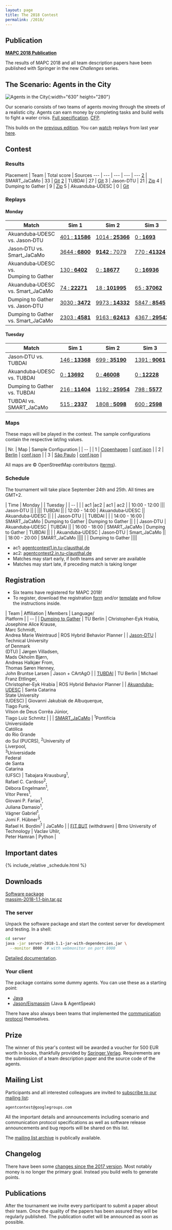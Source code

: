 ```yaml
---
layout: page
title: The 2018 Contest
permalink: /2018/
---
```


Publication
-----------

<div class="actions">
  <a href="https://link.springer.com/book/10.1007/978-3-030-37959-9"><strong>MAPC 2018 Publication</strong></a>
</div>

The results of MAPC 2018 and all team description papers have been published with Springer in the new *Challenges* series.

The Scenario: Agents in the City
--------------------------------

![Agents in the City](/2016/banner.jpg){:width="630" height="280"}

Our scenario consists of two teams of agents moving through the streets of a realistic city.
Agents can earn money by completing tasks and build wells to fight a water crisis.
[Full specification](https://github.com/agentcontest/massim/blob/master/docs/scenario.md). [CFP](/2018/CFP.txt).

This builds on the [previous edition](/2017/). You can [watch](https://multiagentcontest.org/replays_2017d/?2017-09-21-18-07-25-2017-MAPC-Sim3) replays from last year [here](https://multiagentcontest.org/2017/#replays).

Contest
-------

### Results

Placement | Team | Total score | Sources
--- | --- | --- | --- | ---
[2](/2019/01/23/results.html) | SMART_JaCaMo | 33 | [Git](https://github.com/smart-pucrs/mapc2018-pucrs)
[2](/2019/01/23/results.html) | TUBDAI | 27 | [Git](https://github.com/etticat/mapc-2018)
3 | Jason-DTU | 21 | [Zip](sources/Jason-DTU.zip)
4 | Dumping to Gather | 9 | [Zip](sources/Dumping_to_Gather.zip)
5 | Akuanduba-UDESC | 0 | [Git](https://github.com/VilsonJrCorrea/Akuanduba-UDESC)

### Replays

#### Monday

Match | Sim 1 | Sim 2 | Sim 3 | Score
--- | --- | --- | --- | ---
Akuanduba&#8209;UDESC vs. Jason&#8209;DTU | [401&nbsp;:&nbsp;**11586**](https://multiagentcontest.org/replays_2018a/?2018-09-24-12-06-37-Contest-2018-1of3) | [1014&nbsp;:&nbsp;**25366**](https://multiagentcontest.org/replays_2018a/?2018-09-24-12-06-37-Contest-2018-2of3) | [0&nbsp;:&nbsp;**1693**](https://multiagentcontest.org/replays_2018a/?2018-09-24-12-06-37-Contest-2018-3of3) | 0:9
Jason&#8209;DTU vs. Smart_JaCaMo | [3644&nbsp;:&nbsp;**6800**](https://multiagentcontest.org/replays_2018a/?2018-09-24-14-05-06-Contest-2018-1of3) | [**9142**&nbsp;:&nbsp;7079](https://multiagentcontest.org/replays_2018a/?2018-09-24-14-05-06-Contest-2018-2of3) | [770&nbsp;:&nbsp;**41324**](https://multiagentcontest.org/replays_2018a/?2018-09-24-14-05-06-Contest-2018-3of3) | 3:6
Akuanduba&#8209;UDESC vs. Dumping&nbsp;to&nbsp;Gather | [130&nbsp;:&nbsp;**6402**](https://multiagentcontest.org/replays_2018a/?2018-09-24-14-05-22-Contest-2018-1of3) | [0&nbsp;:&nbsp;**18677**](https://multiagentcontest.org/replays_2018a/?2018-09-24-14-05-22-Contest-2018-2of3) | [0&nbsp;:&nbsp;**16936**](https://multiagentcontest.org/replays_2018a/?2018-09-24-14-05-22-Contest-2018-3of3) | 0:9
Akuanduba&#8209;UDESC vs. Smart_JaCaMo | [74&nbsp;:&nbsp;**22271**](https://multiagentcontest.org/replays_2018b/?2018-09-24-16-26-12-Contest-2018-1of3) | [18&nbsp;:&nbsp;**101995**](https://multiagentcontest.org/replays_2018b/?2018-09-24-16-26-12-Contest-2018-2of3) | [65&nbsp;:&nbsp;**37062**](https://multiagentcontest.org/replays_2018b/?2018-09-24-16-26-12-Contest-2018-3of3) | 0:9
Dumping&nbsp;to&nbsp;Gather vs. Jason&#8209;DTU | [3030&nbsp;:&nbsp;**3472**](https://multiagentcontest.org/replays_2018b/?2018-09-24-16-29-30-Contest-2018-1of3) | [9973&nbsp;:&nbsp;**14332**](https://multiagentcontest.org/replays_2018b/?2018-09-24-16-29-30-Contest-2018-2of3) | [5847&nbsp;:&nbsp;**8545**](https://multiagentcontest.org/replays_2018b/?2018-09-24-16-29-30-Contest-2018-3of3) | 0:9
Dumping&nbsp;to&nbsp;Gather vs. Smart_JaCaMo | [2303&nbsp;:&nbsp;**4581**](https://multiagentcontest.org/replays_2018b/?2018-09-24-18-31-08-Contest-2018-1of3) | [9163&nbsp;:&nbsp;**62413**](https://multiagentcontest.org/replays_2018b/?2018-09-24-18-31-08-Contest-2018-2of3) | [4367&nbsp;:&nbsp;**29543**](https://multiagentcontest.org/replays_2018b/?2018-09-24-18-31-08-Contest-2018-3of3) | 0:9

#### Tuesday

Match | Sim 1 | Sim 2 | Sim 3 | Score
--- | --- | --- | --- | ---
Jason&#8209;DTU vs. TUBDAI | [146&nbsp;:&nbsp;**13368**](https://multiagentcontest.org/replays_2018c/?2018-09-25-10-01-17-Contest-2018-1of3) | [699&nbsp;:&nbsp;**35190**](https://multiagentcontest.org/replays_2018c/?2018-09-25-10-01-17-Contest-2018-2of3) | [1391&nbsp;:&nbsp;**9061**](https://multiagentcontest.org/replays_2018c/?2018-09-25-10-01-17-Contest-2018-3of3) | 0:9
Akuanduba&#8209;UDESC vs. TUBDAI | [0&nbsp;:&nbsp;**13692**](https://multiagentcontest.org/replays_2018c/?2018-09-25-12-46-19-Contest-2018-1of3) | [0&nbsp;:&nbsp;**46008**](https://multiagentcontest.org/replays_2018c/?2018-09-25-12-46-19-Contest-2018-2of3) | [0&nbsp;:&nbsp;**12228**](https://multiagentcontest.org/replays_2018c/?2018-09-25-12-46-19-Contest-2018-3of3) | 0:9
Dumping&nbsp;to&nbsp;Gather vs. TUBDAI | [216&nbsp;:&nbsp;**11404**](https://multiagentcontest.org/replays_2018c/?2018-09-25-15-34-12-Contest-2018-1of3) | [1192&nbsp;:&nbsp;**25954**](https://multiagentcontest.org/replays_2018c/?2018-09-25-15-34-12-Contest-2018-2of3) | [798&nbsp;:&nbsp;**5577**](https://multiagentcontest.org/replays_2018c/?2018-09-25-15-34-12-Contest-2018-3of3) | 0:9
TUBDAI vs. SMART_JaCaMo | [515&nbsp;:&nbsp;**2337**](https://multiagentcontest.org/replays_2018d/?2018-09-25-18-16-09-Contest-2018-1of3) | [1808&nbsp;:&nbsp;**5098**](https://multiagentcontest.org/replays_2018d/?2018-09-25-18-16-09-Contest-2018-2of3) | [600&nbsp;:&nbsp;**2598**](https://multiagentcontest.org/replays_2018d/?2018-09-25-18-16-09-Contest-2018-3of3) | 0:9

### Maps

These maps will be played in the contest. The sample configurations contain the respective lat/lng values.

| Nr. | Map | Sample Configuration |
| -- |
| 1 | [Copenhagen](osm/copenhagen.osm.pbf) | [conf.json](conf/Test-Copenhagen.json) |
| 2 | [Berlin](osm/berlin.osm.pbf) | [conf.json](conf/Test-Berlin.json) |
| 3 | [São Paulo](osm/saopaulo.osm.pbf) | [conf.json](conf/Test-SaoPaulo.json) |

All maps are © OpenStreetMap contributors ([terms](http://www.openstreetmap.org/copyright)).

### Schedule

The tournament will take place September 24th and 25th. All times are GMT+2.

| Time | Monday | | Tuesday |
| -- |
| | ac1 |ac2 | ac1 | ac2 |
| 10:00&nbsp;-&nbsp;12:00 ||| Jason&#8209;DTU ||
| ||| TUBDAI ||
| 12:00&nbsp;-&nbsp;14:00 | Akuanduba&#8209;UDESC || Akuanduba&#8209;UDESC ||
| | Jason&#8209;DTU | | TUBDAI | |
| 14:00&nbsp;-&nbsp;16:00 | SMART_JaCaMo | Dumping to Gather | Dumping to Gather ||
| | Jason&#8209;DTU | Akuanduba&#8209;UDESC | TUBDAI ||
| 16:00&nbsp;-&nbsp;18:00 | SMART_JaCaMo | Dumping to Gather | TUBDAI ||
| | Akuanduba&#8209;UDESC | Jason&#8209;DTU | Smart_JaCaMo ||
| 18:00&nbsp;-&nbsp;20:00 | SMART_JaCaMo ||||
| | Dumping to Gather ||||

- ac1: [agentcontest1.in.tu-clausthal.de](http://agentcontest1.in.tu-clausthal.de/)
- ac2: [agentcontest2.in.tu-clausthal.de](http://agentcontest2.in.tu-clausthal.de/)
- Matches may start early, if both teams and server are available
- Matches may start late, if preceding match is taking longer

Registration
------------

- Six teams have registered for MAPC 2018!
- To register, download the registration [form](registration/registration.pdf) and/or [template](registration/registration.tex) and follow the instructions inside.

| Team | Affiliation | Members | Language/<br>Platform |
| -- |
| [Dumping to Gather](registration/dtg.pdf) | TU Berlin | Christopher-Eyk Hrabia, <br> Josephine Alice Krause, <br> Marc Schmidt, <br> Andrea Marie Weintraud | ROS Hybrid Behavior Planner |
| [Jason-DTU](registration/jason-dtu.pdf) | Technical University <br> of Denmark <br> (DTU) | Jørgen Villadsen, <br> Mads Okholm Bjørn, <br> Andreas Halkjær From, <br> Thomas Søren Henney, <br> John Bruntse Larsen | Jason + CArtAgO |
| [TUBDAI](registration/tubdai.pdf) | TU Berlin | Michael Franz Ettlinger, <br> Christopher-Eyk Hrabia | ROS Hybrid Behavior Planner |
| [Akuanduba-UDESC](registration/akuanduba.pdf) | Santa Catarina <br> State University <br> (UDESC) | Giovanni Jakubiak de Albuquerque, <br> Tiago Funk, <br> Vilson de Deus Corrêa Júnior, <br> Tiago Luiz Schmitz | |
| [SMART_JaCaMo](registration/smart-jacamo.pdf) | <sup>1</sup>Pontifícia<br> Universidade<br> Católica<br> do Rio Grande<br> do Sul (PUCRS), <sup>2</sup>University of <br> Liverpool, <br> <sup>3</sup>Universidade <br> Federal <br> de Santa <br> Catarina <br> (UFSC) | Tabajara Krausburg<sup>1</sup>, <br> Rafael C. Cardoso<sup>2</sup>, <br> Débora Engelmann<sup>1</sup>, <br> Vitor Peres<sup>1</sup>, <br> Giovani P. Farias<sup>1</sup>, <br> Juliana Damasio<sup>1</sup>, <br> Vágner Gabriel<sup>1</sup>, <br> Jomi F. Hübner<sup>3</sup>, <br> Rafael H. Bordini<sup>1</sup> | JaCaMo |
| [FIT BUT](registration/fitbut.pdf) (withdrawn) | Brno University of Technology | Vaclav Uhlir, <br> Peter Hamran | Python |

Important dates
---------------

{% include_relative _schedule.html %}

Downloads
---------

<div class="actions">
  <a href="https://github.com/agentcontest/massim/releases" title="MASSim on GitHub">
    <span class="title">Software package</span>
    <br>
    <span class="filename">massim-2018-1.1-bin.tar.gz</span>
  </a>
</div>

### The server

Unpack the software package and start the contest server for development and testing. In a shell:

```bash
cd server
java -jar server-2018-1.1-jar-with-dependencies.jar \
  --monitor 8000  # with webmonitor on port 8000
```

[Detailed documentation](https://github.com/agentcontest/massim/blob/master/docs/server.md).

### Your client

The package contains some dummy agents. You can use these as a starting point:

* [Java](https://github.com/agentcontest/massim/blob/master/docs/javaagents.md)
* [Jason/Eismassim](https://github.com/agentcontest/massim/blob/master/docs/eismassim.md) (Java & AgentSpeak)

There have also always been teams that implemented the
[communication protocol](https://github.com/agentcontest/massim/blob/master/docs/protocol.md)
themselves.

Prize
-----

The winner of this year's contest will be awarded a voucher for 500 EUR worth in books,
thankfully provided by [Springer Verlag](https://www.springer.com). Requirements are the submission of
a team description paper and the source code of the agents.

Mailing List
------------

Participants and all interested colleagues are invited to
[subscribe to our mailing list](https://groups.google.com/forum/#!forum/agentcontest):

```
agentcontest@googlegroups.com
```

All the important details and announcements including scenario and
communication protocol specifications as well as software release announcements
and bug reports will be shared on this list.

The [mailing list archive](https://groups.google.com/forum/#!forum/agentcontest)
is publically available.

Changelog
---------

There have been some [changes since the 2017 version](https://github.com/agentcontest/massim/blob/master/CHANGELOG.md).
Most notably money is no longer the primary goal. Instead you build wells to generate points.

Publications
------------

After the tournament we invite every participant to submit a paper about their
team. Once the quality of the papers has been assured they will be regularly
published. The publication outlet will be announced as soon as possible.
